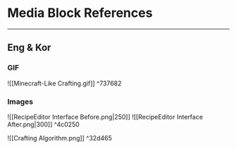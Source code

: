 # Media Block References
---
## Eng & Kor

### GIF
![[Minecraft-Like Crafting.gif]] ^737682

### Images
![[RecipeEditor Interface Before.png|250]] ![[RecipeEditor Interface After.png|300]] ^4c0250

![[Crafting Algorithm.png]] ^32d465